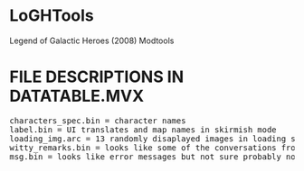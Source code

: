 # LoGHTools
Legend of Galactic Heroes (2008) Modtools



# FILE DESCRIPTIONS IN DATATABLE.MVX

<pre>characters_spec.bin = character names
label.bin = UI translates and map names in skirmish mode
loading_img.arc = 13 randomly disaplayed images in loading screen
witty_remarks.bin = looks like some of the conversations from game
msg.bin = looks like error messages but not sure probably nothing to do with ingame</pre>

